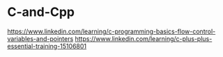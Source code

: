 # C-and-Cpp
https://www.linkedin.com/learning/c-programming-basics-flow-control-variables-and-pointers https://www.linkedin.com/learning/c-plus-plus-essential-training-15106801 
